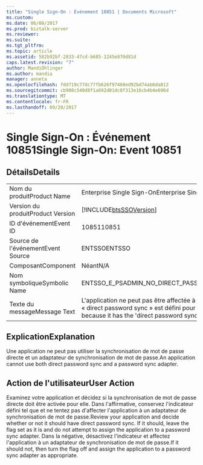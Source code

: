 ```yaml
---
title: "Single Sign-On : Événement 10851 | Documents Microsoft"
ms.custom: 
ms.date: 06/08/2017
ms.prod: biztalk-server
ms.reviewer: 
ms.suite: 
ms.tgt_pltfrm: 
ms.topic: article
ms.assetid: 582b92bf-2833-47cd-b685-1245e870d81d
caps.latest.revision: "7"
author: MandiOhlinger
ms.author: mandia
manager: anneta
ms.openlocfilehash: fdd719c77dc77fb626f97460ed92bd74ab6da812
ms.sourcegitcommit: cb908c540d8f1a692d01dc8f313e16cb4b4e696d
ms.translationtype: MT
ms.contentlocale: fr-FR
ms.lasthandoff: 09/20/2017
---
```

# <a name="single-sign-on-event-10851"></a><span data-ttu-id="a09d9-102">Single Sign-On : Événement 10851</span><span class="sxs-lookup"><span data-stu-id="a09d9-102">Single Sign-On: Event 10851</span></span>
## <a name="details"></a><span data-ttu-id="a09d9-103">Détails</span><span class="sxs-lookup"><span data-stu-id="a09d9-103">Details</span></span>  
  
|||  
|-|-|  
|<span data-ttu-id="a09d9-104">Nom du produit</span><span class="sxs-lookup"><span data-stu-id="a09d9-104">Product Name</span></span>|<span data-ttu-id="a09d9-105">Enterprise Single Sign-On</span><span class="sxs-lookup"><span data-stu-id="a09d9-105">Enterprise Single Sign-On</span></span>|  
|<span data-ttu-id="a09d9-106">Version du produit</span><span class="sxs-lookup"><span data-stu-id="a09d9-106">Product Version</span></span>|[!INCLUDE[btsSSOVersion](../includes/btsssoversion-md.md)]|  
|<span data-ttu-id="a09d9-107">ID d'événement</span><span class="sxs-lookup"><span data-stu-id="a09d9-107">Event ID</span></span>|<span data-ttu-id="a09d9-108">10851</span><span class="sxs-lookup"><span data-stu-id="a09d9-108">10851</span></span>|  
|<span data-ttu-id="a09d9-109">Source de l'événement</span><span class="sxs-lookup"><span data-stu-id="a09d9-109">Event Source</span></span>|<span data-ttu-id="a09d9-110">ENTSSO</span><span class="sxs-lookup"><span data-stu-id="a09d9-110">ENTSSO</span></span>|  
|<span data-ttu-id="a09d9-111">Composant</span><span class="sxs-lookup"><span data-stu-id="a09d9-111">Component</span></span>|<span data-ttu-id="a09d9-112">Néant</span><span class="sxs-lookup"><span data-stu-id="a09d9-112">N/A</span></span>|  
|<span data-ttu-id="a09d9-113">Nom symbolique</span><span class="sxs-lookup"><span data-stu-id="a09d9-113">Symbolic Name</span></span>|<span data-ttu-id="a09d9-114">ENTSSO_E_PSADMIN_NO_DIRECT_PASSWORD_SYNC</span><span class="sxs-lookup"><span data-stu-id="a09d9-114">ENTSSO_E_PSADMIN_NO_DIRECT_PASSWORD_SYNC</span></span>|  
|<span data-ttu-id="a09d9-115">Texte du message</span><span class="sxs-lookup"><span data-stu-id="a09d9-115">Message Text</span></span>|<span data-ttu-id="a09d9-116">L'application ne peut pas être affectée à un adaptateur de synchronisation de mot de passe car l'indicateur « direct password sync » est défini pour elle.</span><span class="sxs-lookup"><span data-stu-id="a09d9-116">The application cannot be assigned to a password sync adapter because it has the 'direct password sync' flag set.</span></span>|  
  
## <a name="explanation"></a><span data-ttu-id="a09d9-117">Explication</span><span class="sxs-lookup"><span data-stu-id="a09d9-117">Explanation</span></span>  
 <span data-ttu-id="a09d9-118">Une application ne peut pas utiliser la synchronisation de mot de passe directe et un adaptateur de synchronisation de mot de passe.</span><span class="sxs-lookup"><span data-stu-id="a09d9-118">An application cannot use both direct password sync and a password sync adapter.</span></span>  
  
## <a name="user-action"></a><span data-ttu-id="a09d9-119">Action de l'utilisateur</span><span class="sxs-lookup"><span data-stu-id="a09d9-119">User Action</span></span>  
 <span data-ttu-id="a09d9-120">Examinez votre application et décidez si la synchronisation de mot de passe directe doit être activée pour elle. Dans l'affirmative, conservez l'indicateur défini tel que et ne tentez pas d'affecter l'application à un adaptateur de synchronisation de mot de passe.</span><span class="sxs-lookup"><span data-stu-id="a09d9-120">Review your application and decide whether or not it should have direct password sync. If it should, leave the flag set as it is and do not attempt to assign the application to a password sync adapter.</span></span> <span data-ttu-id="a09d9-121">Dans la négative, désactivez l'indicateur et affectez l'application à un adaptateur de synchronisation de mot de passe.</span><span class="sxs-lookup"><span data-stu-id="a09d9-121">If it should not, then turn the flag off and assign the application to a password sync adapter as appropriate.</span></span>
